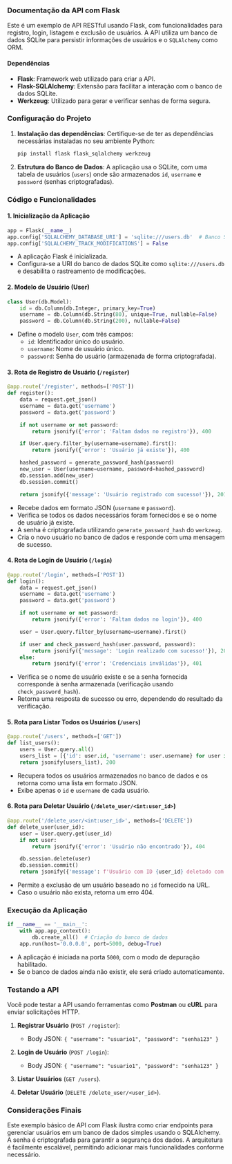 ### Documentação da API com Flask

Este é um exemplo de API RESTful usando Flask, com funcionalidades para registro, login, listagem e exclusão de usuários. A API utiliza um banco de dados SQLite para persistir informações de usuários e o `SQLAlchemy` como ORM.

#### Dependências

- **Flask**: Framework web utilizado para criar a API.
- **Flask-SQLAlchemy**: Extensão para facilitar a interação com o banco de dados SQLite.
- **Werkzeug**: Utilizado para gerar e verificar senhas de forma segura.

### Configuração do Projeto

1. **Instalação das dependências**:
   Certifique-se de ter as dependências necessárias instaladas no seu ambiente Python:

   ```bash
   pip install flask flask_sqlalchemy werkzeug
   ```

2. **Estrutura do Banco de Dados**:
   A aplicação usa o SQLite, com uma tabela de usuários (`users`) onde são armazenados `id`, `username` e `password` (senhas criptografadas).

### Código e Funcionalidades

#### 1. **Inicialização da Aplicação**

```python
app = Flask(__name__)
app.config['SQLALCHEMY_DATABASE_URI'] = 'sqlite:///users.db'  # Banco SQLite
app.config['SQLALCHEMY_TRACK_MODIFICATIONS'] = False
```

- A aplicação Flask é inicializada.
- Configura-se a URI do banco de dados SQLite como `sqlite:///users.db` e desabilita o rastreamento de modificações.

#### 2. **Modelo de Usuário (User)**

```python
class User(db.Model):
    id = db.Column(db.Integer, primary_key=True)
    username = db.Column(db.String(80), unique=True, nullable=False)
    password = db.Column(db.String(200), nullable=False)
```

- Define o modelo `User`, com três campos:
  - `id`: Identificador único do usuário.
  - `username`: Nome de usuário único.
  - `password`: Senha do usuário (armazenada de forma criptografada).

#### 3. **Rota de Registro de Usuário (`/register`)**

```python
@app.route('/register', methods=['POST'])
def register():
    data = request.get_json()
    username = data.get('username')
    password = data.get('password')

    if not username or not password:
        return jsonify({'error': 'Faltam dados no registro'}), 400

    if User.query.filter_by(username=username).first():
        return jsonify({'error': 'Usuário já existe'}), 400

    hashed_password = generate_password_hash(password)
    new_user = User(username=username, password=hashed_password)
    db.session.add(new_user)
    db.session.commit()

    return jsonify({'message': 'Usuário registrado com sucesso!'}), 201
```

- Recebe dados em formato JSON (`username` e `password`).
- Verifica se todos os dados necessários foram fornecidos e se o nome de usuário já existe.
- A senha é criptografada utilizando `generate_password_hash` do `werkzeug`.
- Cria o novo usuário no banco de dados e responde com uma mensagem de sucesso.

#### 4. **Rota de Login de Usuário (`/login`)**

```python
@app.route('/login', methods=['POST'])
def login():
    data = request.get_json()
    username = data.get('username')
    password = data.get('password')

    if not username or not password:
        return jsonify({'error': 'Faltam dados no login'}), 400

    user = User.query.filter_by(username=username).first()

    if user and check_password_hash(user.password, password):
        return jsonify({'message': 'Login realizado com sucesso!'}), 200
    else:
        return jsonify({'error': 'Credenciais inválidas'}), 401
```

- Verifica se o nome de usuário existe e se a senha fornecida corresponde à senha armazenada (verificação usando `check_password_hash`).
- Retorna uma resposta de sucesso ou erro, dependendo do resultado da verificação.

#### 5. **Rota para Listar Todos os Usuários (`/users`)**

```python
@app.route('/users', methods=['GET'])
def list_users():
    users = User.query.all()
    users_list = [{'id': user.id, 'username': user.username} for user in users]
    return jsonify(users_list), 200
```

- Recupera todos os usuários armazenados no banco de dados e os retorna como uma lista em formato JSON.
- Exibe apenas o `id` e `username` de cada usuário.

#### 6. **Rota para Deletar Usuário (`/delete_user/<int:user_id>`)**

```python
@app.route('/delete_user/<int:user_id>', methods=['DELETE'])
def delete_user(user_id):
    user = User.query.get(user_id)
    if not user:
        return jsonify({'error': 'Usuário não encontrado'}), 404

    db.session.delete(user)
    db.session.commit()
    return jsonify({'message': f'Usuário com ID {user_id} deletado com sucesso!'}), 200
```

- Permite a exclusão de um usuário baseado no `id` fornecido na URL.
- Caso o usuário não exista, retorna um erro 404.

### Execução da Aplicação

```python
if __name__ == '__main__':
    with app.app_context():
        db.create_all()  # Criação do banco de dados
    app.run(host='0.0.0.0', port=5000, debug=True)
```

- A aplicação é iniciada na porta `5000`, com o modo de depuração habilitado.
- Se o banco de dados ainda não existir, ele será criado automaticamente.

### Testando a API

Você pode testar a API usando ferramentas como **Postman** ou **cURL** para enviar solicitações HTTP.

1. **Registrar Usuário** (`POST /register`):
   - Body JSON: `{ "username": "usuario1", "password": "senha123" }`

2. **Login de Usuário** (`POST /login`):
   - Body JSON: `{ "username": "usuario1", "password": "senha123" }`

3. **Listar Usuários** (`GET /users`).

4. **Deletar Usuário** (`DELETE /delete_user/<user_id>`).

### Considerações Finais

Este exemplo básico de API com Flask ilustra como criar endpoints para gerenciar usuários em um banco de dados simples usando o SQLAlchemy. A senha é criptografada para garantir a segurança dos dados. A arquitetura é facilmente escalável, permitindo adicionar mais funcionalidades conforme necessário.